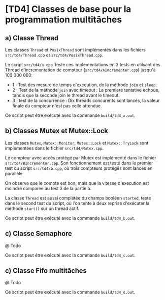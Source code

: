 # [TD4] Classes de base pour la programmation multitâches

## a) Classe Thread

Les classes `Thread` et `PosixThread` sont implémentés dans les fichiers `src/td4/Thread.cpp` et `src/td4/PosixThread.cpp`.

Le script `src/td4/a.cpp` Teste ces implementations en 3 tests en utilsant des Thread d'incrementation de compteur (`src/td4/AIncrementer.cpp`) jusqu'à 100 000 000:
- 1 : Test des mesure de temps d'exceution, de la méthode `join` et `sleep`.
- 2 : Test de la méthode `join` avec timeout : La premiere tentative echoue, tandis que la seconde join le thread avant le timeout.
- 3 : test de la concurrence : Dix threads concurents sont lancés, la valeur finale du compteur n'est pas celle attendue.

Ce script peut être exécuté avec la commande `build/td4_a.out`.

## b) Classes Mutex et Mutex::Lock

Les classes `Mutex`, `Mutex::Monitor`, `Mutex::Lock` et `Mutex::TryLock` sont implémentées dans le fichier `src/td4/Mutex.cpp`.

Le compteur avec accès protégé par Mutex est implémenté dans le fichier `src/td4/BIncrementer.cpp`. Son fonctionnement est testé dans le premier test du script `src/td4/b.cpp`, où trois compteurs protégés sont lancés en parallèle.

On observe que le compte est bon, mais que la vitesse d'execution est moindre comparée au test 3 de la partie a.

La classe `Thread` est aussi complétée du champs booléen `started`, testé dans le second test du script, où l'on tente à deux reprise d'exécuter la méthode `start()` sur un thread actif. 

Ce script peut être exécuté avec la commande `build/td4_b.out`.

## c) Classe Semaphore

@ Todo

Ce script peut être exécuté avec la commande `build/td4_c.out`.

## c) Classe Fifo multitâches

@ Todo

Ce script peut être exécuté avec la commande `build/td4_d.out`.